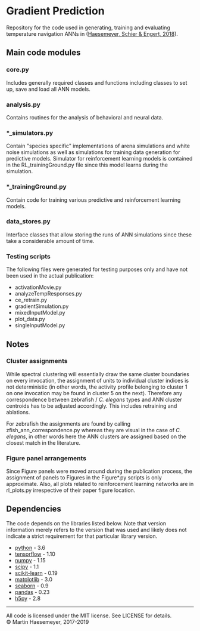 # Gradient Prediction

Repository for the code used in generating, training and evaluating temperature
navigation ANNs in
([Haesemeyer, Schier & Engert, 2018](https://www.biorxiv.org/content/10.1101/390435v2)).


## Main code modules
### core.py
Includes generally required classes and functions including classes to set up,
save and load all ANN models.
### analysis.py
Contains routines for the analysis of behavioral and neural data.
### *_simulators.py
Contain "species specific" implementations of arena simulations and white noise
simulations as well as simulations for training data generation for predictive
models. Simulator for reinforcement learning models is contained in the
RL_trainingGround.py file since this model learns during the simulation.
### *_trainingGround.py
Contain code for training various predictive and reinforcement learning models.
### data_stores.py
Interface classes that allow storing the runs of ANN simulations since these
take a considerable amount of time.
### Testing scripts
The following files were generated for testing purposes only and have not been
used in the actual publication:
* activationMovie.py
* analyzeTempResponses.py
* ce_retrain.py
* gradientSimulation.py
* mixedInputModel.py
* plot_data.py
* singleInputModel.py

## Notes
### Cluster assignments
While spectral clustering will essentially draw the same cluster boundaries on
every invocation, the assignment of units to individual cluster indices is not
deterministic (in other words, the activity profile belonging to cluster 1 on
one invocation may be found in cluster 5 on the next). Therefore any
correspondence between zebrafish / _C. elegans_ types and ANN cluster centroids
has to be adjusted accordingly. This includes retraining and ablations.

For zebrafish the assignments are found by calling zfish_ann_correspondence.py
whereas they are visual in the case of _C. elegans_, in other words here the
ANN clusters are assigned based on the closest match in the literature.

### Figure panel arrangements
Since Figure panels were moved around during the publication process, the
assignment of panels to Figures in the Figure*.py scripts is only approximate.
Also, all plots related to reinforcement learning networks are in rl_plots.py
irrespective of their paper figure location.

## Dependencies
The code depends on the libraries listed below. Note that version information
merely refers to the version that was used and likely does not indicate a
strict requirement for that particular library version.
* [python](https://www.python.org/) - 3.6
* [tensorflow](https://www.tensorflow.org/) - 1.10
* [numpy](http://www.numpy.org/) - 1.15
* [scipy](https://www.scipy.org/) - 1.1
* [scikit-learn](https://scikit-learn.org/stable/) - 0.19
* [matplotlib](https://matplotlib.org/) - 3.0
* [seaborn](https://seaborn.pydata.org/) - 0.9
* [pandas](https://pandas.pydata.org/) - 0.23
* [h5py](http://docs.h5py.org/) - 2.8

---
All code is licensed under the MIT license. See LICENSE for details.  
&copy; Martin Haesemeyer, 2017-2019